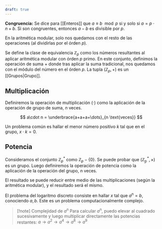 ```yaml
---
draft: true
---
```


**Congruencia:** Se dice para [[Enteros]] que $a \equiv b \mod p$ si y solo si $a = p\cdot n + b$. Si son congruentes, entonces $a-b$ es divisible por $p$.

En la aritmética modular, solo nos quedamos con el resto de las operaciones (al dividirlas por el órden $p$).

Se define la clase de equivalencia $\mathbb{Z}_p$ como los números resultantes al aplicar aritmética modular con órden $p$ primo. En este conjunto, definimos la operación de suma $+$ donde tras aplicar la suma tradicional, nos quedamos con el módulo del número en el órden $p$. La tupla $(\mathbb{Z}_p, +)$ es un [[Grupos|Grupo]].

## Multiplicación

Definiremos la operación de multiplicación $(\cdot)$ como la aplicación de la operación de grupo de suma, $n$ veces.

$$
a\cdot n = \underbrace{a+a+a+\dots}_{n \text{veces}}
$$

Un problema común es hallar el menor número positivo $k$ tal que en el grupo, $x\cdot k = 0$.

## Potencia

Consideramos el conjunto $\mathbb{Z}_p^*$ como $\mathbb{Z}_p - \{0\}$. Se puede probar que $(\mathbb{Z_p^*}, \times)$ es un grupo. Luego definiremos la operación de potencia como la aplicación de la operación del grupo, $n$ veces.

El resultado se puede reducir entre medio de las multiplicaciones (según la aritmética modular), y el resultado será el mismo.

El problema del logaritmo discreto consiste en hallar $x$ tal que $a^n = b$, conociendo $a,b$. Este es un problema computacionalmente complejo.

> [!note] Complejidad de $a^n$
> Para calcular $a^n$, puedo elevar al cuadrado sucesivamente y luego multiplicar directamente las potencias restantes: $a \to a^2 \to a^4 \to a^8 \to a^9$
